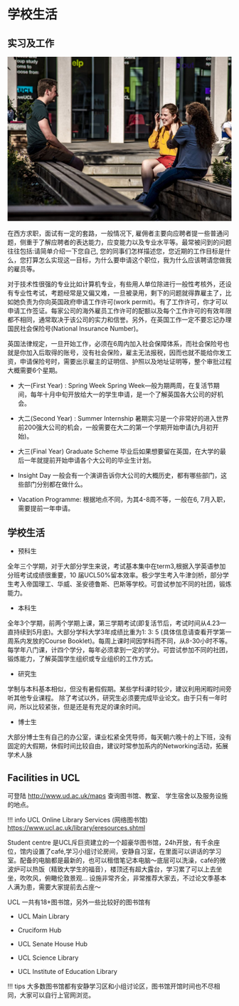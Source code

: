 # 学校生活

## 实习及工作

![img](images/ucl6.jpg)

在西方求职，面试有一定的套路，一般情况下, 雇佣者主要向应聘者提一些普通问题，侧重于了解应聘者的表达能力，应变能力以及专业水平等。最常被问到的问题往往包括:请简单介绍一下您自己, 您的同事们怎样描述您，您近期的工作目标是什么，您打算怎么实现这一目标，为什么要申请这个职位，我为什么应该聘请您做我的雇员等。

对于技术性很强的专业比如计算机专业，有些用人单位除进行一般性考核外，还设有专业性考试，考题经常是又偏又难，一旦被录用，剩下的问题就得靠雇主了，比如她负责为你向英国政府申请工作许可(work permit)。有了工作许可，你才可以申请工作签证。每家公司的海外雇员工作许可的配额以及每个工作许可的有效年限都不相同，通常取决于该公司的实力和信誉。另外，在英国工作一定不要忘记办理国民社会保险号(National Insurance Number)。

英国法律规定，一旦开始工作，必须在6周内加入社会保障体系，而社会保险号也就是你加入后取得的账号，没有社会保险，雇主无法报税，因而也就不能给你发工资，申请保险号时，需要出示雇主的证明信、护照以及地址证明等，整个审批过程大概需要6个星期。

- 大一(First Year) : Spring Week
Spring Week—般为期两周，在复活节期间，每年十月中旬开放给大一的学生申请，是一个了解英国各大公司的好机会。

- 大二(Second Year) : Summer Internship 暑期实习是一个非常好的进入世界前200强大公司的机会，一般需要在大二的第一个学期开始申请(九月初开始)。

- 大三(Final Year) Graduate Scheme 毕业后如果想要留在英国，在大学的最后一年就提前开始申请各个大公司的毕业生计划。

- Insight Day 一般会有一个演讲告诉你大公司的大概历史，都有哪些部门，这些部门分别都在做什么。

- Vacation Programme: 根据地点不同，为其4-8周不等，一般在6, 7月入职，需要提前一年申请。



## 学校生活

* 预科生

全年三个学期，对于大部分学生来说，考试基本集中在term3,根据入学英语参加分班考试成绩很重要，10 届UCL50%留本效率。极少学生考入牛津剑桥，部分学生考入帝国理工、华威、圣安德鲁斯、巴斯等学校。可尝试参加不同的社团，锻炼能力。

* 本科生

全年3个学期，前两个学期上课，第三学期考试(即复活节后，考试时间从4.23—直持续到5月底)。大部分学科大学3年成绩比重为1: 3: 5 (具体信息请查看开学第一周系内发放的Course Booklet)。每周上课时间因学科而不同，从8-30小时不等。每学年八门课，计四个学分，每年必须拿到一定的学分。可尝试参加不同的社团，锻炼能力，了解英国学生组织或专业组织的工作方式。

* 研究生

学制与本科基本相似，但没有暑假假期。某些学科课时较少，建议利用闲暇时间旁听其他专业课程。
除了考试以外，研究生必须要完成毕业论文。由于只有一年时间，所以比较紧张，但是还是有充足的课余时间。

* 博士生

大部分博士生有自己的办公室，课业松紧全凭导师，每天朝六晚十的上下班，没有固定的大假期，休假时间比较自由，建议时常参加系内的Networking活动，拓展学术人脉


## Facilities in UCL

可登陆 http://www.ud.ac.uk/maps 查询图书馆、教室、 学生宿舍以及服务设施的地点。

!!! info
    UCL Online Library Services (网络图书馆) https://www.ucl.ac.uk/library/eresources.shtml

Student centre 是UCL斥巨资建立的一个超豪华图书馆，24h开放，有千余座位，馆内设置了café,学习小组讨论房间，安静自习室，在里面可以讲话的学习室。配备的电脑都是最新的，也可以租借笔记本电脑～底层可以洗澡，café的微波炉可以热饭（精致大学生的福音），楼顶还有超大露台，学习累了可以上去坐坐，吹吹风，俯瞰伦敦景观… 设施非常齐全，非常推荐大家去，不过论文季基本人满为患，需要大家提前去占座～

UCL 一共有18+图书馆，另外一些比较好的图书馆有

- UCL Main Library

- Cruciform Hub

- UCL Senate House Hub

- UCL Science Library

- UCL Institute of Education Library

!!! tips
    大多数图书馆都有安静学习区和小组讨论区，图书馆开馆时间也不尽相同，大家可以自行上官网浏览。


